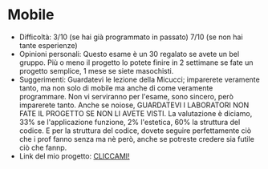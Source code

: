 # Mobile
- Difficoltà: 3/10 (se hai già programmato in passato) 7/10 (se non hai tante esperienze)
- Opinioni personali: Questo esame è un 30 regalato se avete un bel gruppo. Più o meno il progetto lo potete finire in 2 settimane se fate un progetto semplice, 1 mese se siete masochisti. 
- Suggerimenti: Guardatevi le lezione della Micucci; imparerete veramente tanto, ma non solo di mobile ma anche di come veramente programmare. Non vi serviranno per l'esame, sono sincero, però imparerete tanto. Anche se noiose, GUARDATEVI I LABORATORI NON FATE IL PROGETTO SE NON LI AVETE VISTI. La valutazione è diciamo, 33% se l'applicazione funzione, 2% l'estetica, 60% la struttura del codice. E per la struttura del codice, dovete seguire perfettamente ciò che i prof fanno senza ma nè però, anche se potreste credere sia futile ciò che fannp.
- Link del mio progetto: [CLICCAMI!](https://github.com/TechAle/notInsta)